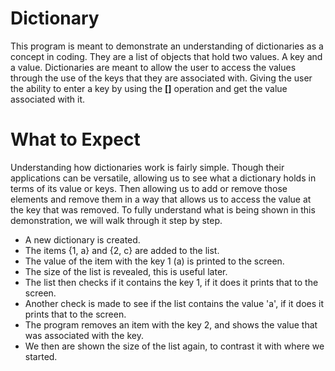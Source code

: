 # Dictionary
This program is meant to demonstrate an understanding of dictionaries as a concept in coding. They are a list of objects that hold two values. A key and a value. Dictionaries are meant to allow the user to access the values through the use of the keys that they are associated with. Giving the user the ability to enter a key by using the **[]** operation and get the value associated with it.
# What to Expect
Understanding how dictionaries work is fairly simple. Though their applications can be versatile, allowing us to see what a dictionary holds in terms of its value or keys. Then allowing us to add or remove those elements and remove them in a way that allows us to access the value at the key that was removed. To fully understand what is being shown in this demonstration, we will walk through it step by step.
- A new dictionary is created.
- The items {1, a} and {2, c} are added to the list.
- The value of the item with the key 1 (a) is printed to the screen.
- The size of the list is revealed, this is useful later.
- The list then checks if it contains the key 1, if it does it prints that to the screen.
- Another check is made to see if the list contains the value 'a', if it does it prints that to the screen.
- The program removes an item with the key 2, and shows the value that was associated with the key.
- We then are shown the size of the list again, to contrast it with where we started.
